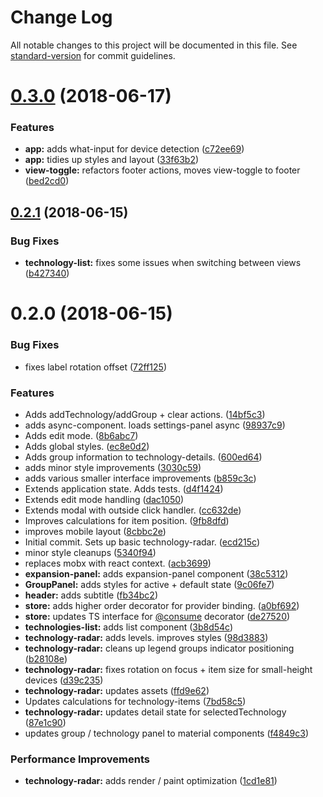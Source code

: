 # Change Log

All notable changes to this project will be documented in this file. See [standard-version](https://github.com/conventional-changelog/standard-version) for commit guidelines.

<a name="0.3.0"></a>
# [0.3.0](https://github.com/chunksnbits/com-chunksnbits-technology-radar/compare/v0.2.1...v0.3.0) (2018-06-17)


### Features

* **app:** adds what-input for device detection ([c72ee69](https://github.com/chunksnbits/com-chunksnbits-technology-radar/commit/c72ee69))
* **app:** tidies up styles and layout ([33f63b2](https://github.com/chunksnbits/com-chunksnbits-technology-radar/commit/33f63b2))
* **view-toggle:** refactors footer actions, moves view-toggle to footer ([bed2cd0](https://github.com/chunksnbits/com-chunksnbits-technology-radar/commit/bed2cd0))



<a name="0.2.1"></a>
## [0.2.1](https://github.com/chunksnbits/com-chunksnbits-technology-radar/compare/v0.2.0...v0.2.1) (2018-06-15)


### Bug Fixes

* **technology-list:** fixes some issues when switching between views ([b427340](https://github.com/chunksnbits/com-chunksnbits-technology-radar/commit/b427340))



<a name="0.2.0"></a>
# 0.2.0 (2018-06-15)


### Bug Fixes

* fixes label rotation offset ([72ff125](https://github.com/chunksnbits/com-chunksnbits-technology-radar/commit/72ff125))


### Features

* Adds addTechnology/addGroup + clear actions. ([14bf5c3](https://github.com/chunksnbits/com-chunksnbits-technology-radar/commit/14bf5c3))
* adds async-component. loads settings-panel async ([98937c9](https://github.com/chunksnbits/com-chunksnbits-technology-radar/commit/98937c9))
* Adds edit mode. ([8b6abc7](https://github.com/chunksnbits/com-chunksnbits-technology-radar/commit/8b6abc7))
* Adds global styles. ([ec8e0d2](https://github.com/chunksnbits/com-chunksnbits-technology-radar/commit/ec8e0d2))
* Adds group information to technology-details. ([600ed64](https://github.com/chunksnbits/com-chunksnbits-technology-radar/commit/600ed64))
* adds minor style improvements ([3030c59](https://github.com/chunksnbits/com-chunksnbits-technology-radar/commit/3030c59))
* adds various smaller interface improvements ([b859c3c](https://github.com/chunksnbits/com-chunksnbits-technology-radar/commit/b859c3c))
* Extends application state. Adds tests. ([d4f1424](https://github.com/chunksnbits/com-chunksnbits-technology-radar/commit/d4f1424))
* Extends edit mode handling ([dac1050](https://github.com/chunksnbits/com-chunksnbits-technology-radar/commit/dac1050))
* Extends modal with outside click handler. ([cc632de](https://github.com/chunksnbits/com-chunksnbits-technology-radar/commit/cc632de))
* Improves calculations for item position. ([9fb8dfd](https://github.com/chunksnbits/com-chunksnbits-technology-radar/commit/9fb8dfd))
* improves mobile layout ([8cbbc2e](https://github.com/chunksnbits/com-chunksnbits-technology-radar/commit/8cbbc2e))
* Initial commit. Sets up basic technology-radar. ([ecd215c](https://github.com/chunksnbits/com-chunksnbits-technology-radar/commit/ecd215c))
* minor style cleanups ([5340f94](https://github.com/chunksnbits/com-chunksnbits-technology-radar/commit/5340f94))
* replaces mobx with react context. ([acb3699](https://github.com/chunksnbits/com-chunksnbits-technology-radar/commit/acb3699))
* **expansion-panel:** adds expansion-panel component ([38c5312](https://github.com/chunksnbits/com-chunksnbits-technology-radar/commit/38c5312))
* **GroupPanel:** adds styles for active + default state ([9c06fe7](https://github.com/chunksnbits/com-chunksnbits-technology-radar/commit/9c06fe7))
* **header:** adds subtitle ([fb34bc2](https://github.com/chunksnbits/com-chunksnbits-technology-radar/commit/fb34bc2))
* **store:** adds higher order decorator for provider binding. ([a0bf692](https://github.com/chunksnbits/com-chunksnbits-technology-radar/commit/a0bf692))
* **store:** updates TS interface for [@consume](https://github.com/consume) decorator ([de27520](https://github.com/chunksnbits/com-chunksnbits-technology-radar/commit/de27520))
* **technologies-list:** adds list component ([3b8d54c](https://github.com/chunksnbits/com-chunksnbits-technology-radar/commit/3b8d54c))
* **technology-radar:** adds levels. improves styles ([98d3883](https://github.com/chunksnbits/com-chunksnbits-technology-radar/commit/98d3883))
* **technology-radar:** cleans up legend groups indicator positioning ([b28108e](https://github.com/chunksnbits/com-chunksnbits-technology-radar/commit/b28108e))
* **technology-radar:** fixes rotation on focus + item size for small-height devices ([d39c235](https://github.com/chunksnbits/com-chunksnbits-technology-radar/commit/d39c235))
* **technology-radar:** updates assets ([ffd9e62](https://github.com/chunksnbits/com-chunksnbits-technology-radar/commit/ffd9e62))
* Updates calculations for technology-items ([7bd58c5](https://github.com/chunksnbits/com-chunksnbits-technology-radar/commit/7bd58c5))
* **technology-radar:** updates detail state for selectedTechnology ([87e1c90](https://github.com/chunksnbits/com-chunksnbits-technology-radar/commit/87e1c90))
* updates group / technology panel to material components ([f4849c3](https://github.com/chunksnbits/com-chunksnbits-technology-radar/commit/f4849c3))


### Performance Improvements

* **technology-radar:** adds render / paint optimization ([1cd1e81](https://github.com/chunksnbits/com-chunksnbits-technology-radar/commit/1cd1e81))
